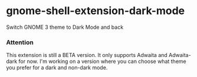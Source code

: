 # gnome-shell-extension-dark-mode
Switch GNOME 3 theme to Dark Mode and back

### Attention
This extension is still a BETA version. It only supports Adwaita and Adwaita-dark for now. I'm working on a version where you can choose what theme you prefer for a dark and non-dark mode.
